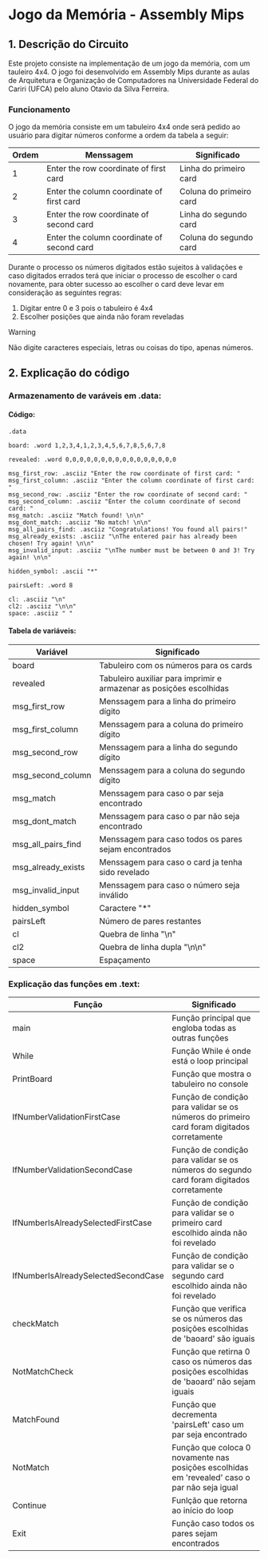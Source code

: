 # Jogo da Memória - Assembly Mips

## 1. Descrição do Circuito

Este projeto consiste na implementação de um jogo da memória, com um tauleiro 4x4. O jogo foi desenvolvido em Assembly Mips durante as aulas de Arquitetura e Organização de Computadores na Universidade Federal do Cariri (UFCA) pelo aluno Otavio da Silva Ferreira.

### Funcionamento
O jogo da memória consiste em um tabuleiro 4x4 onde será pedido ao usuário para digitar números conforme a ordem da tabela a seguir:

| Ordem | Menssagem | Significado |
|---|---|---|
| 1 | Enter the row coordinate of first card | Linha do primeiro card |
| 2 | Enter the column coordinate of first card | Coluna do primeiro card |
| 3 | Enter the row coordinate of second card | Linha do segundo card |
| 4 | Enter the column coordinate of second card | Coluna do segundo card |

Durante o processo os números digitados estão sujeitos à validações e caso digitados errados terá que iniciar o processo de escolher o card novamente, para obter sucesso ao escolher o card deve levar em consideração as seguintes regras:

1. Digitar entre 0 e 3 pois o tabuleiro é 4x4
2. Escolher posições que ainda não foram reveladas

> [!WARNING]
> Não digite caracteres especiais, letras ou coisas do tipo, apenas números.

## 2. Explicação do código

### Armazenamento de varáveis em .data:

#### Código:

```
.data

board: .word 1,2,3,4,1,2,3,4,5,6,7,8,5,6,7,8

revealed: .word 0,0,0,0,0,0,0,0,0,0,0,0,0,0,0,0

msg_first_row: .asciiz "Enter the row coordinate of first card: "
msg_first_column: .asciiz "Enter the column coordinate of first card: "
msg_second_row: .asciiz "Enter the row coordinate of second card: "
msg_second_column: .asciiz "Enter the column coordinate of second card: "
msg_match: .asciiz "Match found! \n\n"
msg_dont_match: .asciiz "No match! \n\n"
msg_all_pairs_find: .asciiz "Congratulations! You found all pairs!"
msg_already_exists: .asciiz "\nThe entered pair has already been chosen! Try again! \n\n"
msg_invalid_input: .asciiz "\nThe number must be between 0 and 3! Try again! \n\n"

hidden_symbol: .ascii "*"

pairsLeft: .word 8

cl: .asciiz "\n"
cl2: .asciiz "\n\n"
space: .asciiz " "

```

#### Tabela de variáveis:

| Variável | Significado |
|-|-|
| board | Tabuleiro com os números para os cards |
| revealed | Tabuleiro auxiliar para imprimir e armazenar as posições escolhidas |
| msg_first_row | Menssagem para a linha do primeiro dígito |
| msg_first_column | Menssagem para a coluna do primeiro dígito |
| msg_second_row | Menssagem para a linha do segundo dígito |
| msg_second_column | Menssagem para a coluna do segundo dígito |
| msg_match | Menssagem para caso o par seja encontrado |
| msg_dont_match | Menssagem para caso o par não seja encontrado |
| msg_all_pairs_find | Menssagem para caso todos os pares sejam encontrados |
| msg_already_exists | Menssagem para caso o card ja tenha sido revelado |
| msg_invalid_input | Menssagem para caso o número seja inválido |
| hidden_symbol | Caractere "*"
| pairsLeft | Número de pares restantes
| cl | Quebra de linha "\n"
| cl2 | Quebra de linha dupla "\n\n"
| space | Espaçamento

### Explicação das funções em .text:

| Função | Significado |
|-|-|
| main | Função principal que engloba todas as outras funções |
| While | Função While é onde está o loop principal |
| PrintBoard | Função que mostra o tabuleiro no console |
| IfNumberValidationFirstCase | Função de condição para validar se os números do primeiro card foram digitados corretamente |
| IfNumberValidationSecondCase | Função de condição para validar se os números do segundo card foram digitados corretamente |
| IfNumberIsAlreadySelectedFirstCase | Função de condição para validar se o primeiro card escolhido ainda não foi revelado |
| IfNumberIsAlreadySelectedSecondCase | Função de condição para validar se o segundo card escolhido ainda não foi revelado |
| checkMatch | Função que verifica se os números das posições escolhidas de 'baoard' são iguais |
| NotMatchCheck | Função que retirna 0 caso os números das posições escolhidas de 'baoard' não sejam iguais |
| MatchFound | Função que decrementa 'pairsLeft' caso um par seja encontrado |
| NotMatch | Função que coloca 0 novamente nas posições escolhidas em 'revealed' caso o par não seja igual |
| Continue | Funlção que retorna ao início do loop |
| Exit | Função caso todos os pares sejam encontrados |